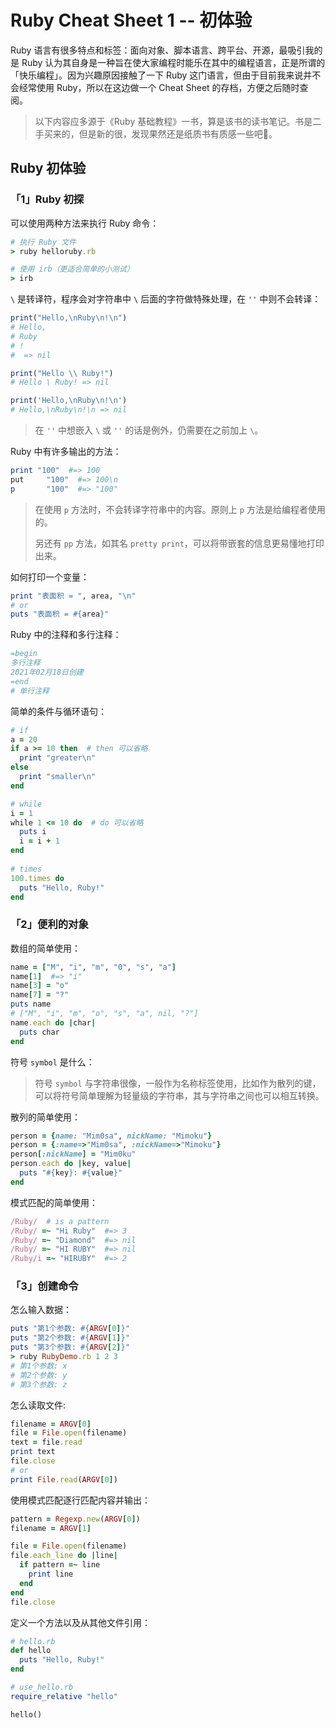 # Ruby Cheat Sheet 1 -- 初体验

Ruby 语言有很多特点和标签：面向对象、脚本语言、跨平台、开源，最吸引我的是 Ruby 认为其自身是一种旨在使大家编程时能乐在其中的编程语言，正是所谓的「快乐编程」。因为兴趣原因接触了一下 Ruby 这门语言，但由于目前我来说并不会经常使用 Ruby，所以在这边做一个 Cheat Sheet 的存档，方便之后随时查阅。

> 以下内容应多源于《Ruby 基础教程》一书，算是该书的读书笔记。书是二手买来的，但是新的很，发现果然还是纸质书有质感一些吧🤔。

<!--more-->



## Ruby 初体验

### 「1」Ruby 初探

可以使用两种方法来执行 Ruby 命令：

```ruby
# 执行 Ruby 文件
> ruby helloruby.rb

# 使用 irb（更适合简单的小测试）
> irb
```

`\` 是转译符，程序会对字符串中 `\` 后面的字符做特殊处理，在 `''` 中则不会转译：

 ```ruby
print("Hello,\nRuby\n!\n")
# Hello,
# Ruby
# !
#  => nil

print("Hello \\ Ruby!")
# Hello \ Ruby! => nil

print('Hello,\nRuby\n!\n')
# Hello,\nRuby\n!\n => nil
 ```

> 在 `''` 中想嵌入 `\` 或 `''` 的话是例外，仍需要在之前加上 `\`。

Ruby 中有许多输出的方法：

```ruby
print "100"  #=> 100
put 	"100"  #=> 100\n
p 		"100"  #=> "100"
```

> 在使用 `p` 方法时，不会转译字符串中的内容。原则上 `p` 方法是给编程者使用的。
>
> 另还有 `pp` 方法，如其名 `pretty print`，可以将带嵌套的信息更易懂地打印出来。

如何打印一个变量：

```ruby
print "表面积 = ", area, "\n"
# or
puts "表面积 = #{area}"
```

Ruby 中的注释和多行注释：

```ruby
=begin
多行注释
2021年02月18日创建
=end
# 单行注释
```

简单的条件与循环语句：

```ruby
# if
a = 20
if a >= 10 then  # then 可以省略
  print "greater\n"
else
  print "smaller\n"
end

# while
i = 1
while 1 <= 10 do  # do 可以省略
  puts i
  i = i + 1
end
  
# times
100.times do
  puts "Hello, Ruby!"
end
```

### 「2」便利的对象

数组的简单使用：

```ruby
name = ["M", "i", "m", "0", "s", "a"]
name[1]  #=> "i"
name[3] = "o"
name[7] = "?"
puts name
# ["M", "i", "m", "o", "s", "a", nil, "?"]
name.each do |char|
  puts char
end
```

符号 `symbol` 是什么：

> 符号 `symbol` 与字符串很像，一般作为名称标签使用，比如作为散列的键，可以将符号简单理解为轻量级的字符串，其与字符串之间也可以相互转换。

散列的简单使用：

```ruby
person = {name: "Mim0sa", nickName: "Mimoku"}
person = {:name=>"Mim0sa", :nickName=>"Mimoku"}
person[:nickName] = "Mim0ku"
person.each do |key, value|
  puts "#{key}: #{value}"
end
```

模式匹配的简单使用：

```ruby
/Ruby/  # is a pattern
/Ruby/ =~ "Hi Ruby"  #=> 3
/Ruby/ =~ "Diamond"  #=> nil
/Ruby/ =~ "HI RUBY"  #=> nil
/Ruby/i =~ "HIRUBY"  #=> 2
```

### 「3」创建命令

怎么输入数据：

```ruby
puts "第1个参数: #{ARGV[0]}"
puts "第2个参数: #{ARGV[1]}"
puts "第3个参数: #{ARGV[2]}"
> ruby RubyDemo.rb 1 2 3
# 第1个参数: x
# 第2个参数: y
# 第3个参数: z
```

怎么读取文件:

```ruby
filename = ARGV[0]
file = File.open(filename)
text = file.read
print text
file.close
# or
print File.read(ARGV[0])
```

使用模式匹配逐行匹配内容并输出：

```ruby
pattern = Regexp.new(ARGV[0])
filename = ARGV[1]

file = File.open(filename)
file.each_line do |line|
  if pattern =~ line
    print line
  end
end
file.close
```

定义一个方法以及从其他文件引用：

```ruby
# hello.rb
def hello
  puts "Hello, Ruby!"
end

# use_hello.rb
require_relative "hello"

hello()
```



